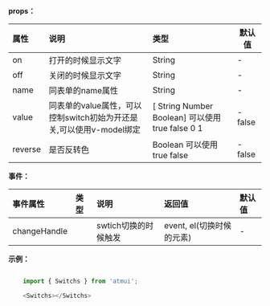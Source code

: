 











**props：**

|属性|说明|类型|默认值|
|:----    |:---|:----- |-----   |
|on |打开的时候显示文字  |String |-   |
|off |关闭的时候显示文字  |String | -    |
|name |同表单的name属性  |String |-   |
|value | 同表单的value属性，可以控制switch初始为开还是关,可以使用v-model绑定  | [ String Number Boolean] 可以使用 true false 0 1 |- false  |
|reverse | 是否反转色 | Boolean 可以使用 true false |- false  |


**事件：**

|事件属性|类型|说明|返回值|默认值|
|:---- |:----    |:---           |:----- |:---   |
|changeHandle  |   |swtich切换的时候触发  |    event, el(切换时候的元素)  | - |


**示例：**

```javascript

    import { Switchs } from 'atmui';

    <Switchs></Switchs>
    
```

